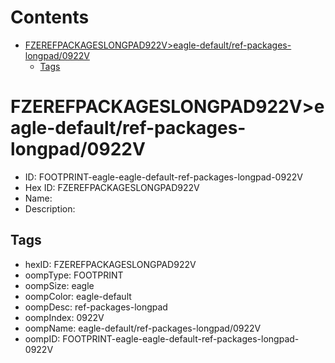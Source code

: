 



Contents
========

* [FZEREFPACKAGESLONGPAD922V>eagle-default/ref-packages-longpad/0922V](#fzerefpackageslongpad922veagle-defaultref-packages-longpad0922v)
	* [Tags](#tags)

# FZEREFPACKAGESLONGPAD922V>eagle-default/ref-packages-longpad/0922V

- ID: FOOTPRINT-eagle-eagle-default-ref-packages-longpad-0922V
- Hex ID: FZEREFPACKAGESLONGPAD922V
- Name: 
- Description: 

## Tags

- hexID: FZEREFPACKAGESLONGPAD922V
- oompType: FOOTPRINT
- oompSize: eagle
- oompColor: eagle-default
- oompDesc: ref-packages-longpad
- oompIndex: 0922V
- oompName: eagle-default/ref-packages-longpad/0922V
- oompID: FOOTPRINT-eagle-eagle-default-ref-packages-longpad-0922V
